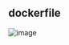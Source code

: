 ## dockerfile
![image](https://github.com/user-attachments/assets/3d495cf1-003b-4bfb-80b2-1e570d8a8c15)
